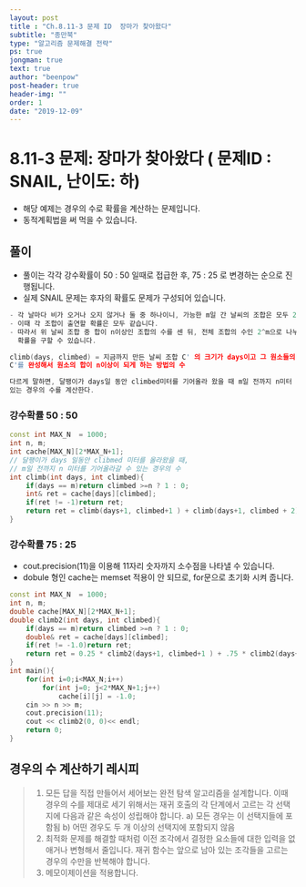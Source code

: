 ```yaml
---
layout: post
title : "Ch.8.11-3 문제 ID  장마가 찾아왔다"
subtitle: "종만북"
type: "알고리즘 문제해결 전략"
ps: true
jongman: true
text: true
author: "beenpow"
post-header: true
header-img: ""
order: 1
date: "2019-12-09"
---
```


# 8.11-3 문제: 장마가 찾아왔다 ( 문제ID : SNAIL, 난이도: 하)
[algo]: <https://algospot.com/judge/problem/read/SNAIL>

- 해당 예제는 경우의 수로 확률을 계산하는 문제입니다.
- 동적계획법을 써 먹을 수 있습니다.

## 풀이

- 풀이는 각각 강수확률이 50 : 50 일때로 접급한 후, 75 : 25 로 변경하는 순으로 진행됩니다.
- 실제 SNAIL 문제는 후자의 확률도 문제가 구성되어 있습니다.

```cpp
- 각 날마다 비가 오거나 오지 않거나 둘 중 하나이니, 가능한 m일 간 날씨의 조합은 모두 2^m 가지입니다.
- 이때 각 조합이 출연할 확률은 모두 같습니다.
- 따라서 위 날씨 조합 중 합이 n이상인 조합의 수를 센 뒤, 전체 조합의 수인 2^m으로 나누면 간단하게 이
  확률을 구할 수 있습니다.
```

```cpp
climb(days, climbed) = 지금까지 만든 날씨 조합 C' 의 크기가 days이고 그 원소들의 합이 climbed일때,
C'를 완성해서 원소의 합이 n이상이 되게 하는 방법의 수

다르게 말하면, 달팽이가 days일 동안 climbed미터를 기어올라 왔을 때 m일 전까지 n미터 이상 기어오를 수
있는 경우의 수를 계산한다.

```

### 강수확률 50 : 50

```cpp
const int MAX_N  = 1000;
int n, m;
int cache[MAX_N][2*MAX_N+1];
// 달팽이가 days 일동안 clibmed 미터를 올라왔을 때,
// m일 전까지 n 미터를 기어올라갈 수 있는 경우의 수
int climb(int days, int climbed){
    if(days == m)return climbed >=n ? 1 : 0;
    int& ret = cache[days][climbed];
    if(ret != -1)return ret;
    return ret = climb(days+1, climbed+1 ) + climb(days+1, climbed + 2);
}
```

### 강수확률 75 : 25

- cout.precision(11)을 이용해 11자리 숫자까지 소수점을 나타낼 수 있습니다.
- dobule 형인 cache는 memset 적용이 안 되므로, for문으로 초기화 시켜 줍니다.

```cpp
const int MAX_N  = 1000;
int n, m;
double cache[MAX_N][2*MAX_N+1];
double climb2(int days, int climbed){
    if(days == m)return climbed >=n ? 1 : 0;
    double& ret = cache[days][climbed];
    if(ret != -1.0)return ret;
    return ret = 0.25 * climb2(days+1, climbed+1 ) + .75 * climb2(days+1, climbed + 2);
}
int main(){
    for(int i=0;i<MAX_N;i++)
        for(int j=0; j<2*MAX_N+1;j++)
            cache[i][j] = -1.0;
    cin >> n >> m;
    cout.precision(11);
    cout << climb2(0, 0)<< endl;
    return 0;
}
```

## 경우의 수 계산하기 레시피

> 1. 모든 답을 직접 만들어서 세어보는 완전 탐색 알고리즘을 설계합니다. 이때 경우의 수를 제대로 세기
>    위해서는 재귀 호출의 각 단계에서 고르는 각 선택지에 다음과 같은 속성이 성립해야 합니다.
>   a) 모든 경우는 이 선택지들에 포함됨
>   b) 어떤 경우도 두 개 이상의 선택지에 포함되지 않음
> 2. 최적화 문제를 해결할 때처럼 이전 조각에서 결정한 요소들에 대한 입력을 없애거나 변형해서
>    줄입니다. 재귀 함수는 앞으로 남아 있는 조각들을 고르는 경우의 수만을 반복해야 합니다.
> 3. 메모이제이션을 적용합니다.
